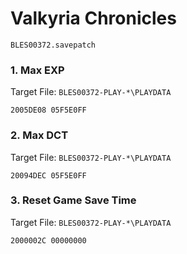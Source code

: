 #  Valkyria Chronicles 

`BLES00372.savepatch`

### 1. Max EXP

Target File: `BLES00372-PLAY-*\PLAYDATA`

```
2005DE08 05F5E0FF
```

### 2. Max DCT

Target File: `BLES00372-PLAY-*\PLAYDATA`

```
20094DEC 05F5E0FF
```

### 3. Reset Game Save Time

Target File: `BLES00372-PLAY-*\PLAYDATA`

```
2000002C 00000000
```

